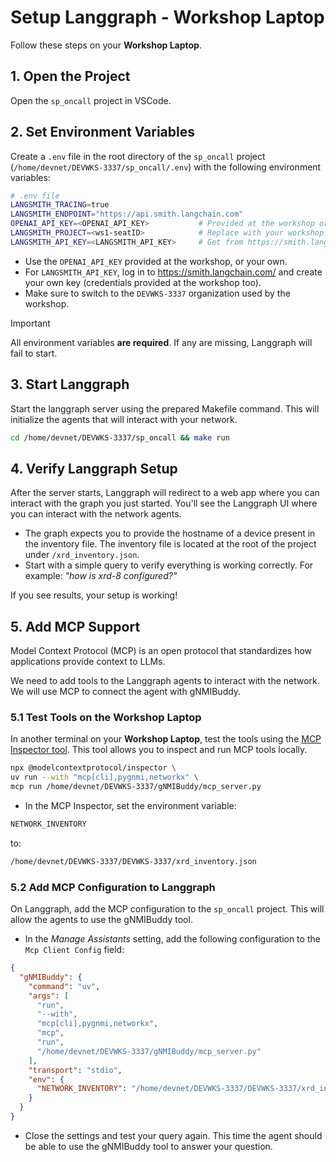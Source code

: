 # Setup Langgraph - Workshop Laptop

Follow these steps on your **Workshop Laptop**.

## 1. Open the Project

Open the `sp_oncall` project in VSCode.

## 2. Set Environment Variables

Create a `.env` file in the root directory of the `sp_oncall` project (`/home/devnet/DEVWKS-3337/sp_oncall/.env`) with the following environment variables:

```bash
# .env file
LANGSMITH_TRACING=true
LANGSMITH_ENDPOINT="https://api.smith.langchain.com"
OPENAI_API_KEY=<OPENAI_API_KEY>           # Provided at the workshop or use your own
LANGSMITH_PROJECT=<ws1-seatID>            # Replace with your workshop seat ID (e.g., ws1-seat42)
LANGSMITH_API_KEY=<LANGSMITH_API_KEY>     # Get from https://smith.langchain.com/ (see below)
```

- Use the `OPENAI_API_KEY` provided at the workshop, or your own.
- For `LANGSMITH_API_KEY`, log in to <https://smith.langchain.com/> and create your own key (credentials provided at the workshop too).
- Make sure to switch to the `DEVWKS-3337` organization used by the workshop.

> [!IMPORTANT]
> All environment variables **are required**. If any are missing, Langgraph will fail to start.

## 3. Start Langgraph

Start the langgraph server using the prepared Makefile command. This will initialize the agents that will interact with your network.

```bash
cd /home/devnet/DEVWKS-3337/sp_oncall && make run
```

## 4. Verify Langgraph Setup

After the server starts, Langgraph will redirect to a web app where you can interact with the graph you just started. You'll see the Langgraph UI where you can interact with the network agents.

- The graph expects you to provide the hostname of a device present in the inventory file. The inventory file is located at the root of the project under `/xrd_inventory.json`.
- Start with a simple query to verify everything is working correctly. For example: _"how is xrd-8 configured?"_

If you see results, your setup is working!

## 5. Add MCP Support

Model Context Protocol (MCP) is an open protocol that standardizes how applications provide context to LLMs.

We need to add tools to the Langgraph agents to interact with the network. We will use MCP to connect the agent with gNMIBuddy.

### 5.1 Test Tools on the Workshop Laptop

In another terminal on your **Workshop Laptop**, test the tools using the [MCP Inspector tool](https://modelcontextprotocol.io/docs/tools/inspector). This tool allows you to inspect and run MCP tools locally.

```bash
npx @modelcontextprotocol/inspector \
uv run --with "mcp[cli],pygnmi,networkx" \
mcp run /home/devnet/DEVWKS-3337/gNMIBuddy/mcp_server.py
```

- In the MCP Inspector, set the environment variable:

```bash
NETWORK_INVENTORY
```

to:

```bash
/home/devnet/DEVWKS-3337/DEVWKS-3337/xrd_inventory.json
```

### 5.2 Add MCP Configuration to Langgraph

On Langgraph, add the MCP configuration to the `sp_oncall` project. This will allow the agents to use the gNMIBuddy tool.

- In the _Manage Assistants_ setting, add the following configuration to the `Mcp Client Config` field:

```json
{
  "gNMIBuddy": {
    "command": "uv",
    "args": [
      "run",
      "--with",
      "mcp[cli],pygnmi,networkx",
      "mcp",
      "run",
      "/home/devnet/DEVWKS-3337/gNMIBuddy/mcp_server.py"
    ],
    "transport": "stdio",
    "env": {
      "NETWORK_INVENTORY": "/home/devnet/DEVWKS-3337/DEVWKS-3337/xrd_inventory.json"
    }
  }
}
```

- Close the settings and test your query again. This time the agent should be able to use the gNMIBuddy tool to answer your question.
